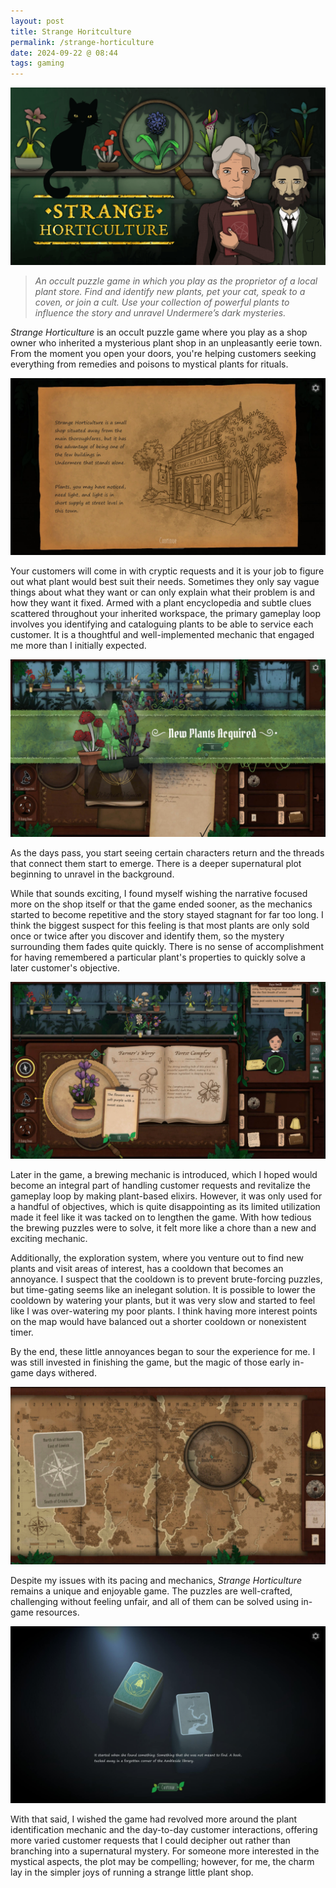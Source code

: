 ```yaml
---
layout: post
title: Strange Horitculture
permalink: /strange-horticulture
date: 2024-09-22 @ 08:44
tags: gaming
---
```


![](/images/strange-horticulture_title.png)

> *An occult puzzle game in which you play as the proprietor of a local plant store. Find and identify new plants, pet your cat, speak to a coven, or join a cult. Use your collection of powerful plants to influence the story and unravel Undermere’s dark mysteries.*

*Strange Horticulture* is an occult puzzle game where you play as a shop owner who inherited a mysterious plant shop in an unpleasantly eerie town. From the moment you open your doors, you're helping customers seeking everything from remedies and poisons to mystical plants for rituals.

![](/images/strange-horticulture_01.png)

Your customers will come in with cryptic requests and it is your job to figure out what plant would best suit their needs. Sometimes they only say vague things about what they want or can only explain what their problem is and how they want it fixed. Armed with a plant encyclopedia and subtle clues scattered throughout your inherited workspace, the primary gameplay loop involves you identifying and cataloguing plants to be able to service each customer. It is a thoughtful and well-implemented mechanic that engaged me more than I initially expected.

![](/images/strange-horticulture_02.png)

As the days pass, you start seeing certain characters return and the threads that connect them start to emerge. There is a deeper supernatural plot beginning to unravel in the background.

While that sounds exciting, I found myself wishing the narrative focused more on the shop itself or that the game ended sooner, as the mechanics started to become repetitive and the story stayed stagnant for far too long. I think the biggest suspect for this feeling is that most plants are only sold once or twice after you discover and identify them, so the mystery surrounding them fades quite quickly. There is no sense of accomplishment for having remembered a particular plant's properties to quickly solve a later customer's objective.

![](/images/strange-horticulture_03.png)

Later in the game, a brewing mechanic is introduced, which I hoped would become an integral part of handling customer requests and revitalize the gameplay loop by making plant-based elixirs. However, it was only used for a handful of objectives, which is quite disappointing as its limited utilization made it feel like it was tacked on to lengthen the game. With how tedious the brewing puzzles were to solve, it felt more like a chore than a new and exciting mechanic.

Additionally, the exploration system, where you venture out to find new plants and visit areas of interest, has a cooldown that becomes an annoyance. I suspect that the cooldown is to prevent brute-forcing puzzles, but time-gating seems like an inelegant solution. It is possible to lower the cooldown by watering your plants, but it was very slow and started to feel like I was over-watering my poor plants. I think having more interest points on the map would have balanced out a shorter cooldown or nonexistent timer.

By the end, these little annoyances began to sour the experience for me. I was still invested in finishing the game, but the magic of those early in-game days withered.

![](/images/strange-horticulture_04.png)

Despite my issues with its pacing and mechanics, *Strange Horticulture* remains a unique and enjoyable game. The puzzles are well-crafted, challenging without feeling unfair, and all of them can be solved using in-game resources.

![](/images/strange-horticulture_05.png)

With that said, I wished the game had revolved more around the plant identification mechanic and the day-to-day customer interactions, offering more varied customer requests that I could decipher out rather than branching into a supernatural mystery. For someone more interested in the mystical aspects, the plot may be compelling; however, for me, the charm lay in the simpler joys of running a strange little plant shop.
